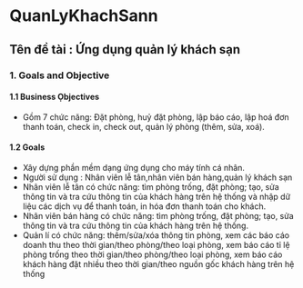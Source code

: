 # QuanLyKhachSann
## Tên đề tài : Ứng dụng quản lý khách sạn
### 1. Goals and Objective
#### 1.1 Business Ọbjectives
* Gồm 7 chức năng: Đặt phòng, huỷ đặt phòng, lập báo cáo, lập hoá đơn thanh toán, check in, check out, quản lý phòng (thêm, sửa, xoá).
####
#### 1.2 Goals
* Xây dựng phần mềm dạng ứng dụng cho máy tính cá nhân.
* Người sử dụng : Nhân viên lễ tân,nhân viên bán hàng,quản lý khách sạn
* Nhân viên lễ tân có chức năng: tìm phòng trống, đặt phòng; tạo, sửa thông tin và tra cứu thông tin của khách hàng trên hệ thống và nhập dữ liệu các dịch vụ để thanh toán, in hóa đơn thanh toán cho khách.
* Nhân viên bán hàng có chức năng: tìm phòng trống, đặt phòng; tạo, sửa thông tin và tra cứu thông tin của khách hàng trên hệ thống.
* Quản lí có chức năng: thêm/sửa/xóa thông tin phòng, xem các báo cáo doanh thu theo thời gian/theo phòng/theo loại phòng, xem báo cáo tỉ lệ phòng trống theo thời gian/theo phòng/theo loại phòng, xem báo cáo khách hàng đặt nhiều theo thời gian/theo nguồn gốc khách hàng trên hệ thống
